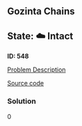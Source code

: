 ## Gozinta Chains

## State: :cloud: **Intact**

**ID: 548**

[Problem Description](https://projecteuler.net/problem=548)

[Source code](main.cpp)

### Solution
0